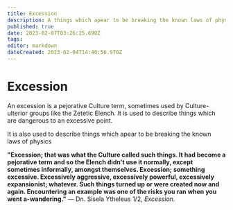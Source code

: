 ```yaml
---
title: Excession
description: A things which apear to be breaking the known laws of physics
published: true
date: 2023-02-07T03:26:25.690Z
tags: 
editor: markdown
dateCreated: 2023-02-04T14:40:56.970Z
---
```


# Excession
An excession is a pejorative Culture term, sometimes used by Culture-ulterior groups like the Zetetic Elench. It is used to describe things which are dangerous to an excessive point.

It is also used to describe things which apear to be breaking the known laws of physics


**"Excession; that was what the Culture called such things. It had become a pejorative term and so the Elench didn't use it normally, except sometimes informally, amongst themselves. Excession; something excessive. Excessively aggressive, excessively powerful, excessively expansionist; whatever. Such things turned up or were created now and again. Encountering an example was one of the risks you ran when you went a-wandering."** — Dn. Sisela Ytheleus 1/2, _Excession._